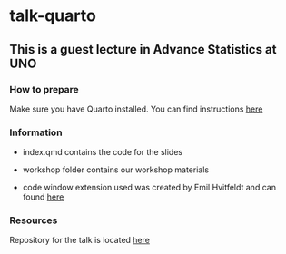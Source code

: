 # talk-quarto

## This is a guest lecture in Advance Statistics at UNO 

### How to prepare

Make sure you have Quarto installed. You can find instructions [here](https://quarto.org/docs/get-started) 

### Information

* index.qmd contains the code for the slides  

* workshop folder contains our workshop materials

* code window extension used was created by Emil Hvitfeldt and can found [here](https://github.com/EmilHvitfeldt/quarto-revealjs-codewindow)

### Resources

Repository for the talk is located [here](https://github.com/nvietto/Talks)
